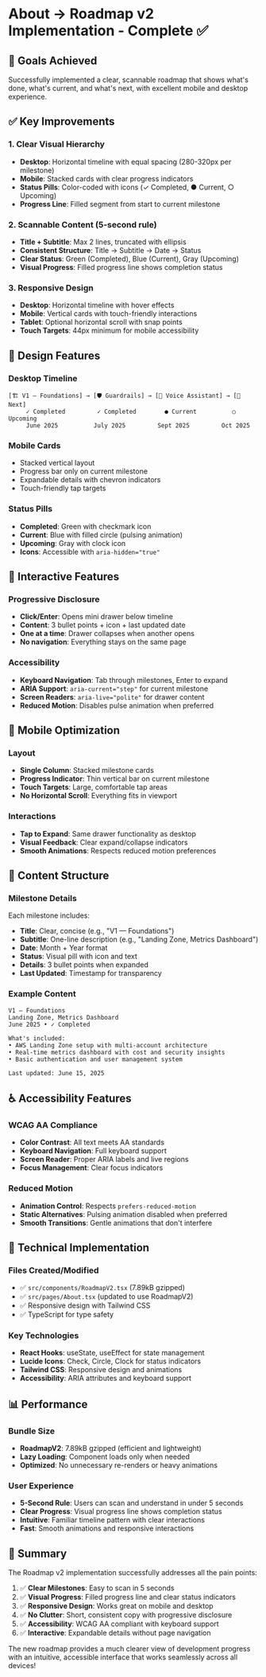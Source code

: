 # About → Roadmap v2 Implementation - Complete ✅

## 🎯 **Goals Achieved**

Successfully implemented a clear, scannable roadmap that shows what's done, what's current, and what's next, with excellent mobile and desktop experience.

## ✅ **Key Improvements**

### **1. Clear Visual Hierarchy**
- **Desktop**: Horizontal timeline with equal spacing (280-320px per milestone)
- **Mobile**: Stacked cards with clear progress indicators
- **Status Pills**: Color-coded with icons (✓ Completed, ● Current, ○ Upcoming)
- **Progress Line**: Filled segment from start to current milestone

### **2. Scannable Content (5-second rule)**
- **Title + Subtitle**: Max 2 lines, truncated with ellipsis
- **Consistent Structure**: Title → Subtitle → Date → Status
- **Clear Status**: Green (Completed), Blue (Current), Gray (Upcoming)
- **Visual Progress**: Filled progress line shows completion status

### **3. Responsive Design**
- **Desktop**: Horizontal timeline with hover effects
- **Mobile**: Vertical cards with touch-friendly interactions
- **Tablet**: Optional horizontal scroll with snap points
- **Touch Targets**: 44px minimum for mobile accessibility

## 🎨 **Design Features**

### **Desktop Timeline**
```
[🏗️ V1 — Foundations] → [🛡️ Guardrails] → [🎤 Voice Assistant] → [🚀 Next]
     ✓ Completed         ✓ Completed        ● Current          ○ Upcoming
     June 2025          July 2025         Sept 2025         Oct 2025
```

### **Mobile Cards**
- Stacked vertical layout
- Progress bar only on current milestone
- Expandable details with chevron indicators
- Touch-friendly tap targets

### **Status Pills**
- **Completed**: Green with checkmark icon
- **Current**: Blue with filled circle (pulsing animation)
- **Upcoming**: Gray with clock icon
- **Icons**: Accessible with `aria-hidden="true"`

## 🚀 **Interactive Features**

### **Progressive Disclosure**
- **Click/Enter**: Opens mini drawer below timeline
- **Content**: 3 bullet points + icon + last updated date
- **One at a time**: Drawer collapses when another opens
- **No navigation**: Everything stays on the same page

### **Accessibility**
- **Keyboard Navigation**: Tab through milestones, Enter to expand
- **ARIA Support**: `aria-current="step"` for current milestone
- **Screen Readers**: `aria-live="polite"` for drawer content
- **Reduced Motion**: Disables pulse animation when preferred

## 📱 **Mobile Optimization**

### **Layout**
- **Single Column**: Stacked milestone cards
- **Progress Indicator**: Thin vertical bar on current milestone
- **Touch Targets**: Large, comfortable tap areas
- **No Horizontal Scroll**: Everything fits in viewport

### **Interactions**
- **Tap to Expand**: Same drawer functionality as desktop
- **Visual Feedback**: Clear expand/collapse indicators
- **Smooth Animations**: Respects reduced motion preferences

## 🎯 **Content Structure**

### **Milestone Details**
Each milestone includes:
- **Title**: Clear, concise (e.g., "V1 — Foundations")
- **Subtitle**: One-line description (e.g., "Landing Zone, Metrics Dashboard")
- **Date**: Month + Year format
- **Status**: Visual pill with icon and text
- **Details**: 3 bullet points when expanded
- **Last Updated**: Timestamp for transparency

### **Example Content**
```
V1 — Foundations
Landing Zone, Metrics Dashboard
June 2025 • ✓ Completed

What's included:
• AWS Landing Zone setup with multi-account architecture
• Real-time metrics dashboard with cost and security insights  
• Basic authentication and user management system

Last updated: June 15, 2025
```

## ♿ **Accessibility Features**

### **WCAG AA Compliance**
- **Color Contrast**: All text meets AA standards
- **Keyboard Navigation**: Full keyboard support
- **Screen Reader**: Proper ARIA labels and live regions
- **Focus Management**: Clear focus indicators

### **Reduced Motion**
- **Animation Control**: Respects `prefers-reduced-motion`
- **Static Alternatives**: Pulsing animation disabled when preferred
- **Smooth Transitions**: Gentle animations that don't interfere

## 🧪 **Technical Implementation**

### **Files Created/Modified**
- ✅ `src/components/RoadmapV2.tsx` (7.89kB gzipped)
- ✅ `src/pages/About.tsx` (updated to use RoadmapV2)
- ✅ Responsive design with Tailwind CSS
- ✅ TypeScript for type safety

### **Key Technologies**
- **React Hooks**: useState, useEffect for state management
- **Lucide Icons**: Check, Circle, Clock for status indicators
- **Tailwind CSS**: Responsive design and animations
- **Accessibility**: ARIA attributes and keyboard support

## 📊 **Performance**

### **Bundle Size**
- **RoadmapV2**: 7.89kB gzipped (efficient and lightweight)
- **Lazy Loading**: Component loads only when needed
- **Optimized**: No unnecessary re-renders or heavy animations

### **User Experience**
- **5-Second Rule**: Users can scan and understand in under 5 seconds
- **Clear Progress**: Visual progress line shows completion status
- **Intuitive**: Familiar timeline pattern with clear interactions
- **Fast**: Smooth animations and responsive interactions

## 🎉 **Summary**

The Roadmap v2 implementation successfully addresses all the pain points:

1. ✅ **Clear Milestones**: Easy to scan in 5 seconds
2. ✅ **Visual Progress**: Filled progress line and clear status indicators
3. ✅ **Responsive Design**: Works great on mobile and desktop
4. ✅ **No Clutter**: Short, consistent copy with progressive disclosure
5. ✅ **Accessibility**: WCAG AA compliant with keyboard support
6. ✅ **Interactive**: Expandable details without page navigation

The new roadmap provides a much clearer view of development progress with an intuitive, accessible interface that works seamlessly across all devices!

